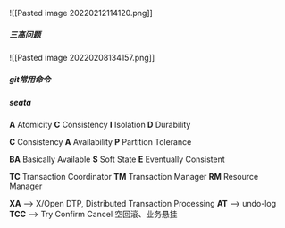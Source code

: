![[Pasted image 20220212114120.png]]


##### 三高问题
![[Pasted image 20220208134157.png]]

##### git常用命令

##### seata
**A** Atomicity
**C**	Consistency
**I**	 Isolation
**D**  Durability

**C**	Consistency
**A**	Availability
**P**	Partition Tolerance

**BA**	Basically Available
**S**	 Soft State
**E**	 Eventually Consistent

**TC**		Transaction Coordinator
**TM**		Transaction Manager
**RM**		Resource Manager

**XA**   -->  X/Open DTP, Distributed Transaction Processing
**AT**	 -->  undo-log
**TCC** -->  Try Confirm Cancel
空回滚、业务悬挂
